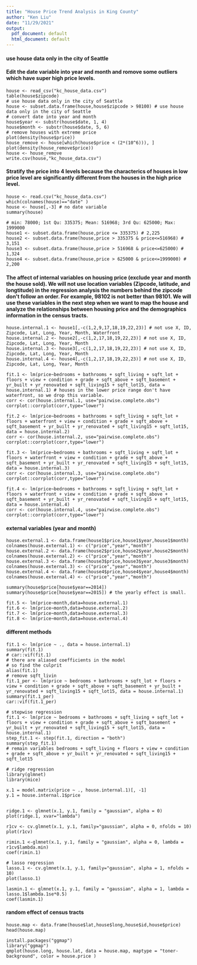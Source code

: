 ```yaml
---
title: "House Price Trend Analysis in King County"
author: "Ken Liu"
date: "11/29/2021"
output:
  pdf_document: default
  html_document: default
---
```

#### use house data only in the city of Seattle
#### Edit the date variable into year and month and romove some outliers which have super high price levels. 
```{r}
house <- read_csv("kc_house_data.csv")
table(house$zipcode)
# use house data only in the city of Seattle
house <- subset.data.frame(house,house$zipcode > 98100) # use house data only in the city of Seattle
# convert date into year and month
house$year <- substr(house$date, 1, 4)
house$month <- substr(house$date, 5, 6)
# remove houses with extreme price
plot(density(house$price))
house_remove <- house[which(house$price < (2*(10^6))), ]
plot(density(house_remove$price))
house <- house_remove
write.csv(house,"kc_house_data.csv")
```
#### Stratify the price into 4 levels because the characterics of houses in low price level are significantly different from the houses in the high price level. 
```{r}
house <- read.csv("kc_house_data.csv")
which(colnames(house)=="date" )
house <- house[,-3] # no date variable
summary(house)

# min: 78000; 1st Qu: 335375; Mean: 516968; 3rd Qu: 625000; Max: 1999000
house1 <- subset.data.frame(house,price <= 335375) # 2,225
house2 <- subset.data.frame(house,price > 335375 & price<=516968) # 3,151
house3 <- subset.data.frame(house,price > 516968 & price<=625000) # 1,324
house4 <- subset.data.frame(house,price > 625000 & price<=1999000) # 2,200
```

#### The affect of internal variables on housing price (exclude year and month the house sold). We will not use location variables (Zipcode, latitude, and longtitude) in the regression analysis the numbers behind the zipcode don't follow an order. For example, 98102 is not better than 98101. We will use these variables in the next step when we want to map the house and analyze the relationships between housing price and the demographics information in the census tracts. 
```{r}
house.internal.1 <- house1[,-c(1,2,9,17,18,19,22,23)] # not use X, ID, Zipcode, Lat, Long, Year, Month, Waterfront
house.internal.2 <- house2[,-c(1,2,17,18,19,22,23)] # not use X, ID, Zipcode, Lat, Long, Year, Month
house.internal.3 <- house3[,-c(1,2,17,18,19,22,23)] # not use X, ID, Zipcode, Lat, Long, Year, Month
house.internal.4 <- house4[,-c(1,2,17,18,19,22,23)] # not use X, ID, Zipcode, Lat, Long, Year, Month

fit.1 <- lm(price~bedrooms + bathrooms + sqft_living + sqft_lot + floors + view + condition + grade + sqft_above + sqft_basement + yr_built + yr_renovated + sqft_living15 + sqft_lot15, data = house.internal.1) # houses in the lower price range don't have waterfront, so we drop this variable.
corr <- cor(house.internal.1, use="pairwise.complete.obs")
corrplot::corrplot(corr,type="lower")

fit.2 <- lm(price~bedrooms + bathrooms + sqft_living + sqft_lot + floors + waterfront + view + condition + grade + sqft_above + sqft_basement + yr_built + yr_renovated + sqft_living15 + sqft_lot15, data = house.internal.2)
corr <- cor(house.internal.2, use="pairwise.complete.obs")
corrplot::corrplot(corr,type="lower")

fit.3 <- lm(price~bedrooms + bathrooms + sqft_living + sqft_lot + floors + waterfront + view + condition + grade + sqft_above + sqft_basement + yr_built + yr_renovated + sqft_living15 + sqft_lot15, data = house.internal.3)
corr <- cor(house.internal.3, use="pairwise.complete.obs")
corrplot::corrplot(corr,type="lower")

fit.4 <- lm(price~bedrooms + bathrooms + sqft_living + sqft_lot + floors + waterfront + view + condition + grade + sqft_above + sqft_basement + yr_built + yr_renovated + sqft_living15 + sqft_lot15, data = house.internal.4)
corr <- cor(house.internal.4, use="pairwise.complete.obs")
corrplot::corrplot(corr,type="lower")
```

#### external variables (year and month)
```{r}
house.external.1 <- data.frame(house1$price,house1$year,house1$month)
colnames(house.external.1) <- c("price","year","month")
house.external.2 <- data.frame(house2$price,house2$year,house2$month)
colnames(house.external.2) <- c("price","year","month")
house.external.3 <- data.frame(house3$price,house3$year,house3$month)
colnames(house.external.3) <- c("price","year","month")
house.external.4 <- data.frame(house4$price,house4$year,house4$month)
colnames(house.external.4) <- c("price","year","month")

summary(house$price[house$year==2014])
summary(house$price[house$year==2015]) # the yearly effect is small.

fit.5 <- lm(price~month,data=house.external.1)
fit.6 <- lm(price~month,data=house.external.2)
fit.7 <- lm(price~month,data=house.external.3)
fit.8 <- lm(price~month,data=house.external.4)

```

#### different methods

```{r}
fit.1 <- lm(price ~ ., data = house.internal.1) 
summary(fit.1)
# car::vif(fit.1)
# there are aliased coefficients in the model
# so find the culprit
alias(fit.1)
# remove sqft_livin
fit.1_per <- lm(price ~ bedrooms + bathrooms + sqft_lot + floors + view + condition + grade + sqft_above + sqft_basement + yr_built + yr_renovated + sqft_living15 + sqft_lot15, data = house.internal.1)
summary(fit.1_per)
car::vif(fit.1_per)

# stepwise regression
fit.1 <- lm(price ~ bedrooms + bathrooms + sqft_living + sqft_lot + floors + view + condition + grade + sqft_above + sqft_basement + yr_built + yr_renovated + sqft_living15 + sqft_lot15, data = house.internal.1)
step_fit.1 <- step(fit.1, direction = "both")
summary(step_fit.1)
# remain variables bedrooms + sqft_living + floors + view + condition + grade + sqft_above + yr_built + yr_renovated + sqft_living15 + sqft_lot15

# ridge regression
library(glmnet)
library(mice)

x.1 = model.matrix(price ~ ., house.internal.1)[, -1]
y.1 = house.internal.1$price


ridge.1 <- glmnet(x.1, y.1, family = "gaussian", alpha = 0) 
plot(ridge.1, xvar="lambda")

r1cv <- cv.glmnet(x.1, y.1, family="gaussian", alpha = 0, nfolds = 10)
plot(r1cv)

rimin.1 <-glmnet(x.1, y.1, family = "gaussian", alpha = 0, lambda = r1cv$lambda.min)
coef(rimin.1)

# lasso regression
lasso.1 <- cv.glmnet(x.1, y.1, family="gaussian", alpha = 1, nfolds = 10)
plot(lasso.1)

lasmin.1 <- glmnet(x.1, y.1, family = "gaussian", alpha = 1, lambda = lasso.1$lambda.1se*0.5)
coef(lasmin.1)
```

#### random effect of census tracts


```{r}
house.map <- data.frame(house$lat,house$long,house$id,house$price)
head(house.map)

install.packages("ggmap")
library("ggmap")
qmplot(house.long, house.lat, data = house.map, maptype = "toner-background", color = house.price )

```















